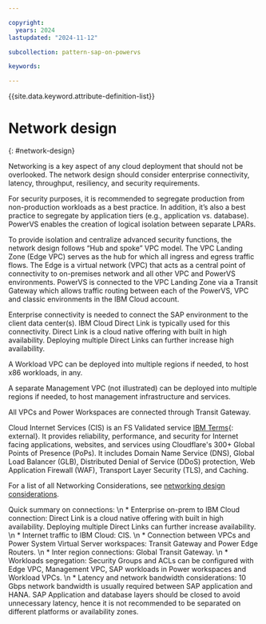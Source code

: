 ```yaml
---

copyright:
  years: 2024
lastupdated: "2024-11-12"

subcollection: pattern-sap-on-powervs

keywords:

---
```


{{site.data.keyword.attribute-definition-list}}

# Network design
{: #network-design}

Networking is a key aspect of any cloud deployment that should not be overlooked.  The network design should consider enterprise connectivity, latency, throughput, resiliency, and security requirements.  

For security purposes, it is recommended to segregate production from non-production workloads as a best practice.  In addition, it’s also a best practice to segregate by application tiers (e.g., application vs. database).  PowerVS enables the creation of logical isolation between separate LPARs.

To provide isolation and centralize advanced security functions, the network design follows “Hub and spoke” VPC model.  The VPC Landing Zone (Edge VPC) serves as the hub for which all ingress and egress traffic flows.  The Edge is a virtual network (VPC) that acts as a central point of connectivity to on-premises network and all other VPC and PowerVS environments.  PowerVS is connected to the VPC Landing Zone via a Transit Gateway which allows traffic routing between each of the PowerVS, VPC and classic environments in the IBM Cloud account.

Enterprise connectivity is needed to connect the SAP environment to the client data center(s).  IBM Cloud Direct Link is typically used for this connectivity. Direct Link is a cloud native offering with built in high availability. Deploying multiple Direct Links can further increase high availability. 

A Workload VPC can be deployed into multiple regions if needed, to host x86 workloads, in any.  

A separate Management VPC (not illustrated) can be deployed into multiple regions if needed, to host management infrastructure and services.

All VPCs and Power Workspaces are connected through Transit Gateway.

Cloud Internet Services (CIS) is an FS Validated service [IBM Terms](https://www.ibm.com/support/customer/csol/terms/?id=i126-8065){: external}. It provides reliability, performance, and security for Internet facing applications, websites, and services using Cloudflare's 300+ Global Points of Presence (PoPs). It includes Domain Name Service (DNS), Global Load Balancer (GLB), Distributed Denial of Service (DDoS) protection, Web Application Firewall (WAF), Transport Layer Security (TLS), and Caching.

For a list of all Networking Considerations, see [networking design considerations](/docs/sap?topic=sap-networking-design-considerations).

Quick summary on connections:  \n    *  Enterprise on-prem to IBM Cloud connection: Direct Link is a cloud native offering with built in high availability. Deploying multiple Direct Links can further increase availability.  \n    *  Internet traffic to IBM Cloud: CIS.  \n    *  Connection between VPCs and Power System Virtual Server workspaces: Transit Gateway and Power Edge Routers.  \n    *  Inter region connections: Global Transit Gateway.  \n    *  Workloads segregation: Security Groups and ACLs can be configured with Edge VPC, Management VPC, SAP workloads in Power workspaces and Workload VPCs.  \n    *  Latency and network bandwidth considerations: 10 Gbps network bandwidth is usually required between SAP application and HANA. SAP Application and database layers should be closed to avoid unnecessary latency, hence it is not recommended to be separated on different platforms or availability zones.

